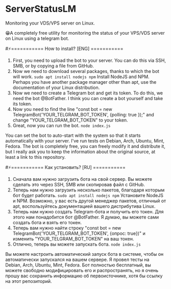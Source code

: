 # ServerStatusLM
Monitoring your VDS/VPS server on Linux.

😁A completely free utility for monitoring the status of your VPS/VDS server on Linux using a telegram bot.

#⚡=========== How to install? [ENG] ===========
1. First, you need to upload the bot to your server. You can do this via SSH, SMB, or by copying a file from GitHub.
2. Now we need to download several packages, thanks to which the bot will work.
   ```sudo apt install nodejs npm```
   Install NodeJS and NPM. Perhaps you have another package manager other than apt, use the documentation of your Linux distribution.
3. Now we need to create a Telegram bot and get its token. To do this, we need the bot @BotFather. I think you can create a bot yourself and take its token.
4. Now you need to find the line "const bot = new TelegramBot('YOUR_TELGRAM_BOT_TOKEN', {polling: true });" and change "YOUR_TELGRAM_BOT_TOKEN" to your token.
5. Great, now you can run the bot.
   ```node index.js```

You can set the bot to auto-start with the system so that it starts automatically with your server. I've run tests on Debian, Arch, Ubuntu, Mint, Fedora.
The bot is completely free, you can freely modify it and distribute it, but I really ask you to keep the information about the original source, at least a link to this repository.

#⚡=========== Как установить? [RU] ===========
1. Сначала вам нужно загрузить бота на свой сервер. Вы можете сделать это через SSH, SMB или скопировав файл с GitHub.
2. Теперь нам нужно загрузить несколько пакетов, благодаря которым бот будет работать.
   ```sudo apt install nodejs npm```
   Установите NodeJS и NPM. Возможно, у вас есть другой менеджер пакетов, отличный от apt, воспользуйтесь документацией вашего дистрибутива Linux.
3. Теперь нам нужно создать Telegram-бота и получить его токен. Для этого нам понадобится бот @BotFather. Я думаю, вы можете сами создать бота и взять его токен.
4. Теперь вам нужно найти строку "const bot = new TelegramBot('YOUR_TELGRAM_BOT_TOKEN', {опрос: true})" и изменить "YOUR_TELGRAM_BOT_TOKEN" на ваш токен.
5. Отлично, теперь вы можете запускать бота.
 ```node index.js```

Вы можете настроить автоматический запуск бота в системе, чтобы он автоматически запускался на вашем сервере. Я провел тесты на Debian, Arch, Ubuntu, Mint, Fedora.
Бот полностью бесплатный, вы можете свободно модифицировать его и распространять, но я очень прошу вас сохранить информацию об первоисточнике, хотя бы ссылку на этот репозиторий.
